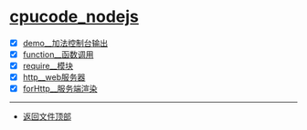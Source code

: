 
# [cpucode_nodejs](../README.md)

- [x] [demo__加法控制台输出](demo/demo.js)
- [x] [function__函数调用](demo/function.js)
- [x] [require__模块](demo/module/require.js)
- [x] [http__web服务器](demo/http.js)
- [x] [forHttp__服务端渲染](demo/forHttp.js)

-----------------

- [返回文件顶部](../README.md)